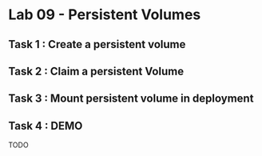 # Lab 09 - Persistent Volumes

## Task 1 : Create a persistent volume

## Task 2 : Claim a persistent Volume

## Task 3 : Mount persistent volume in deployment

## Task 4 : DEMO 

TODO
